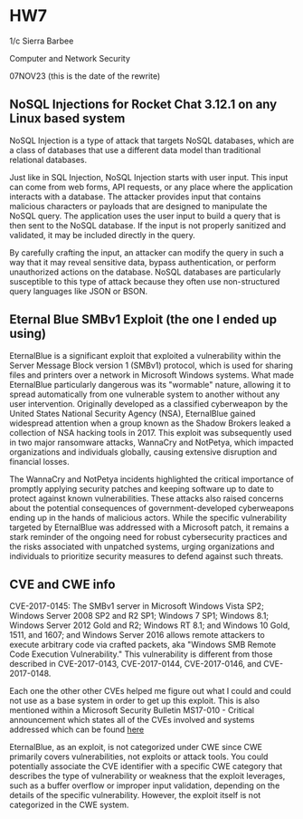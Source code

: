 # HW7

1/c Sierra Barbee

Computer and Network Security

07NOV23 (this is the date of the rewrite)

## NoSQL Injections for Rocket Chat 3.12.1 on any Linux based system

NoSQL Injection is a type of attack that targets NoSQL databases, which are a class of databases that use a different data model than traditional relational databases. 

Just like in SQL Injection, NoSQL Injection starts with user input. This input can come from web forms, API requests, or any place where the application interacts with a database. The attacker provides input that contains malicious characters or payloads that are designed to manipulate the NoSQL query. The application uses the user input to build a query that is then sent to the NoSQL database. If the input is not properly sanitized and validated, it may be included directly in the query.

By carefully crafting the input, an attacker can modify the query in such a way that it may reveal sensitive data, bypass authentication, or perform unauthorized actions on the database. NoSQL databases are particularly susceptible to this type of attack because they often use non-structured query languages like JSON or BSON.

## Eternal Blue SMBv1 Exploit (the one I ended up using)

EternalBlue is a significant exploit that exploited a vulnerability within the Server Message Block version 1 (SMBv1) protocol, which is used for sharing files and printers over a network in Microsoft Windows systems. What made EternalBlue particularly dangerous was its "wormable" nature, allowing it to spread automatically from one vulnerable system to another without any user intervention. Originally developed as a classified cyberweapon by the United States National Security Agency (NSA), EternalBlue gained widespread attention when a group known as the Shadow Brokers leaked a collection of NSA hacking tools in 2017. This exploit was subsequently used in two major ransomware attacks, WannaCry and NotPetya, which impacted organizations and individuals globally, causing extensive disruption and financial losses.

The WannaCry and NotPetya incidents highlighted the critical importance of promptly applying security patches and keeping software up to date to protect against known vulnerabilities. These attacks also raised concerns about the potential consequences of government-developed cyberweapons ending up in the hands of malicious actors. While the specific vulnerability targeted by EternalBlue was addressed with a Microsoft patch, it remains a stark reminder of the ongoing need for robust cybersecurity practices and the risks associated with unpatched systems, urging organizations and individuals to prioritize security measures to defend against such threats.

## CVE and CWE info

CVE-2017-0145: The SMBv1 server in Microsoft Windows Vista SP2; Windows Server 2008 SP2 and R2 SP1; Windows 7 SP1; Windows 8.1; Windows Server 2012 Gold and R2; Windows RT 8.1; and Windows 10 Gold, 1511, and 1607; and Windows Server 2016 allows remote attackers to execute arbitrary code via crafted packets, aka "Windows SMB Remote Code Execution Vulnerability." This vulnerability is different from those described in CVE-2017-0143, CVE-2017-0144, CVE-2017-0146, and CVE-2017-0148.

Each one the other other CVEs helped me figure out what I could and could not use as a base system in order to get up this exploit. This is also mentioned within a Microsoft Security Bulletin MS17-010 - Critical announcement which states all of the CVEs involved and systems addressed which can be found [here](https://learn.microsoft.com/en-us/security-updates/SecurityBulletins/2017/ms17-010)

EternalBlue, as an exploit, is not categorized under CWE since CWE primarily covers vulnerabilities, not exploits or attack tools. You could potentially associate the CVE identifier with a specific CWE category that describes the type of vulnerability or weakness that the exploit leverages, such as a buffer overflow or improper input validation, depending on the details of the specific vulnerability. However, the exploit itself is not categorized in the CWE system.


